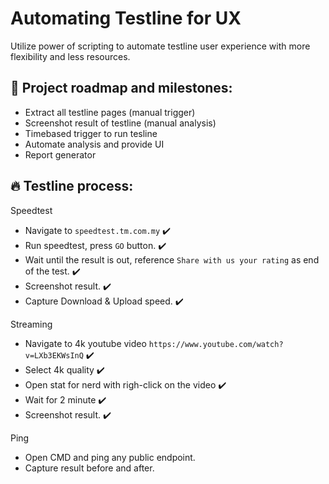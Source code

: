 # Automating Testline for UX
Utilize power of scripting to automate testline user experience with more flexibility and less resources. 
## 💎 Project roadmap and milestones:
- Extract all testline pages (manual trigger)
- Screenshot result of testline (manual analysis)
- Timebased trigger to run tesline
- Automate analysis and provide UI
- Report generator

## 🔥 Testline process:
Speedtest
- Navigate to `speedtest.tm.com.my` ✔️
- Run speedtest, press `GO` button. ✔️
- Wait until the result is out, reference `Share with us your rating` as end of the test. ✔️
- Screenshot result. ✔️
- Capture Download & Upload speed. ✔️

Streaming
- Navigate to 4k youtube video `https://www.youtube.com/watch?v=LXb3EKWsInQ` ✔️
- Select 4k quality ✔️
- Open stat for nerd with righ-click on the video ✔️
- Wait for 2 minute ✔️
- Screenshot result. ✔️

Ping
- Open CMD and ping any public endpoint.
- Capture result before and after.